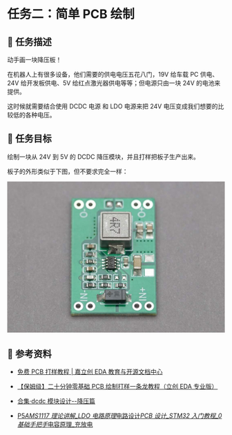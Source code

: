 # 任务二：简单 PCB 绘制

## 📃 任务描述

动手画一块降压板！

在机器人上有很多设备，他们需要的供电电压五花八门，19V 给车载 PC 供电、24V 给开发板供电、5V 给红点激光器供电等等；但电源只由一块 24V 的电池来提供。

这时候就需要结合使用 DCDC 电源 和 LDO 电源来把 24V 电压变成我们想要的比较低的各种电压。

## 🎯 任务目标

绘制一块从 24V 到 5V 的 DCDC 降压模块，并且打样把板子生产出来。

板子的外形类似于下图，但不要求完全一样：

![](./assets/1.png)

## 🔗 参考资料

- [免费 PCB 打样教程 | 嘉立创 EDA 教育与开源文档中心](https://wiki.lceda.cn/zh-hans/design-production/free-pcb.html)

- [【保姆级】二十分钟零基础 PCB 绘制打样一条龙教程（立创 EDA 专业版）](https://www.bilibili.com/video/BV1J24y1Z7cY/?share_source=copy_web&vd_source=705edeb1573287133e920650d6885caf)

- [合集·dcdc 模块设计--降压篇](https://space.bilibili.com/43584648/channel/collectiondetail?sid=106540)

- [P5*AMS1117 理论讲解\_LDO 电路原理*电路设计*PCB 设计\_STM32 入门教程\_0 基础手把手*电容原理\_充放电](https://www.bilibili.com/video/BV1ru4y1U7P6)
